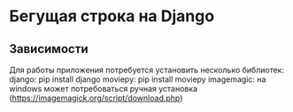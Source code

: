 # Бегущая строка на Django
## Зависимости
Для работы приложения потребуется установить несколько библиотек:
django: pip install django
moviepy: pip install moviepy
imagemagic: на windows может потребоваться ручная установка (https://imagemagick.org/script/download.php)
